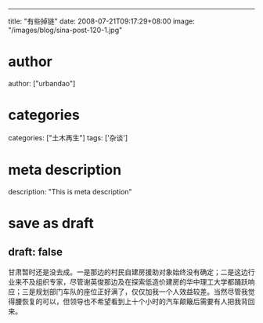 
---
title: "有些掉链"
date: 2008-07-21T09:17:29+08:00
image: "/images/blog/sina-post-120-1.jpg"
# author
author: ["urbandao"]
# categories
categories: ["土木再生"]
tags: ['杂谈']
# meta description
description: "This is meta description"
# save as draft
draft: false
---

甘肃暂时还是没去成。一是那边的村民自建房援助对象始终没有确定；二是这边行业来不及组织专家，尽管谢英俊那边及在探索低造价建房的华中理工大学都踊跃响应；三是规划部门车队的座位正好满了，仅仅加我一个人效益较差。当然尽管我觉得腰恢复的可以，但领导也不希望看到上十个小时的汽车颠簸后需要有人把我背回来。
